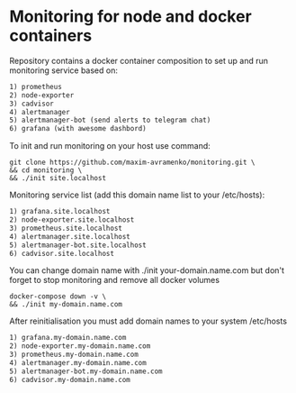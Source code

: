 Monitoring for node and docker containers
=

Repository contains a docker container composition to set up and run monitoring service based on:
```markdown
1) prometheus
2) node-exporter
3) cadvisor
4) alertmanager
5) alertmanager-bot (send alerts to telegram chat)
6) grafana (with awesome dashbord)
```

To init and run monitoring on your host use command:
```shell
git clone https://github.com/maxim-avramenko/monitoring.git \
&& cd monitoring \
&& ./init site.localhost
```
Monitoring service list (add this domain name list to your /etc/hosts):
```markdown
1) grafana.site.localhost
2) node-exporter.site.localhost
3) prometheus.site.localhost
4) alertmanager.site.localhost
5) alertmanager-bot.site.localhost
6) cadvisor.site.localhost
```

You can change domain name with ./init your-domain.name.com but don't forget to stop monitoring and remove all docker volumes
```shell
docker-compose down -v \
&& ./init my-domain.name.com
```
After reinitialisation you must add domain names to your system /etc/hosts
```markdown
1) grafana.my-domain.name.com
2) node-exporter.my-domain.name.com
3) prometheus.my-domain.name.com
4) alertmanager.my-domain.name.com
5) alertmanager-bot.my-domain.name.com
6) cadvisor.my-domain.name.com
```

